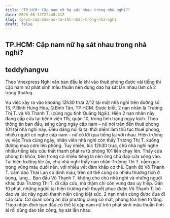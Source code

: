```yaml
---
title: "TP.HCM: Cặp nam nữ hạ sát nhau trong nhà nghỉ?"
date: 2025-06-12T22:48:41Z
slug: tphcm-cap-nam-nu-ha-sat-nhau-trong-nha-nghi
draft: false
---
```


## TP.HCM: Cặp nam nữ hạ sát nhau trong nhà nghỉ?

## teddyhangvu

Theo Vnexpress
Nghi vấn ban đầu là khi vào thuê phòng được vài tiếng thì cặp nam nữ phát sinh mâu thuẫn nên dùng dao hạ sát lẫn nhau làm cả 2 trọng thương.

Vụ việc xảy ra vào khoảng 12h30 trưa 2/12 tại một nhà nghỉ trên đường số 13, P.Bình Hưng Hòa, Q.Bình Tân, TP.HCM.
Được biết, 2 nạn nhân là Trương Thị T. và Võ Thanh T. (cùng ngụ tỉnh Quãng Ngãi). Hiện 2 nạn nhân này đang cấp cứu tại bệnh viện 115, quận 10, trong tình trạng nguy kịch.
Theo thông tin ban đầu, sáng cùng ngày cặp nam – nữ nói trên đến thuê phòng 101 tại nhà nghỉ này. Điều đáng nói là tại thời điểm làm thủ tục thuê phòng, nhiều người có nghe cặp nam – nữ có lời qua tiếng lại với nhau.
Hiện trường vụ việc.Trưa cùng ngày, nhân viên nhà nghỉ còn thấy Trương Thị T. xuống đường mua cơm lên phòng.
Tuy nhiên, lúc 12h30 trưa, chủ nhà nghỉ nghe nhiều tiếng kêu cứu thất thanh phát ra từ phòng 101 liền chạy lên. Thấy cửa phòng bị khóa, bên trong có nhiều tiếng la nên ông chủ đạp cửa xông vào.
Tại hiện trường lúc ấy, chủ nhà nghỉ thấy nạn nhân Trương Thị T. nằm gục trong vũng máu dưới nền, với nhiều vết đâm khắp cơ thể.
Cạnh đó Võ Thanh T. cầm dao Thái Lan có dính máu, trên cơ thể cũng có nhiều thương tích ở bụng, lưng…
Ban đầu Võ Thanh T. không cho chủ nhà nghỉ và những người khác đưa Trương Thị T. đi cấp cứu, mà thậm chí còn vung dao uy hiếp.
Gần 10 phút, những người tại hiện trường mới thuyết phục được Võ Thanh T. bỏ dao và lúc này người thanh niên cũng kiệt sức. 2 nạn nhân cùng được đưa đi cấp cứu.
Cơ quan công an địa phương cũng có mặt, phong tỏa hiện trường. Theo nhận định ban đầu có thể là cặp nam nữ trên phát sinh mâu thuẫn tình ái rồi dùng dao tấn công, hạ sát lẫn nhau.